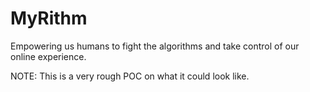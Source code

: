 # MyRithm

Empowering us humans to fight the algorithms and take control of our online experience.

NOTE: This is a very rough POC on what it could look like.
